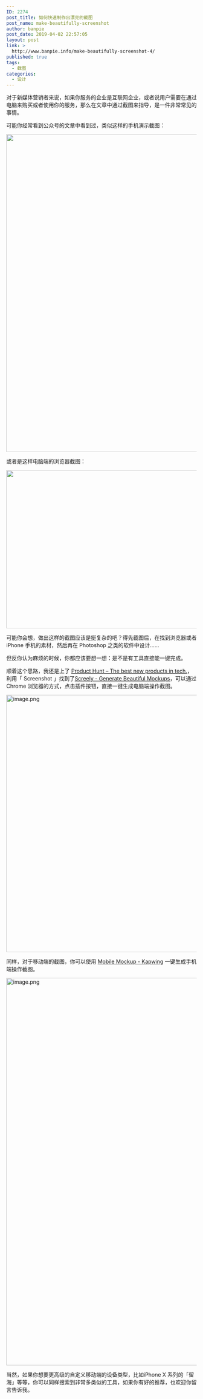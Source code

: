 ```yaml
---
ID: 2274
post_title: 如何快速制作出漂亮的截图
post_name: make-beautifully-screenshot
author: banpie
post_date: 2019-04-02 22:57:05
layout: post
link: >
  http://www.banpie.info/make-beautifully-screenshot-4/
published: true
tags:
  - 截图
categories:
  - 设计
---
```

对于新媒体营销者来说，如果你服务的企业是互联网企业，或者说用户需要在通过电脑来购买或者使用你的服务，那么在文章中通过截图来指导，是一件非常常见的事情。

可能你经常看到公众号的文章中看到过，类似这样的手机演示截图：

<img class="alignnone size-full wp-image-2270" src="http://www.banpie.info/wp-content/uploads/2019/04/20190402225430-2.png" width="570" height="840" alt="" />

或者是这样电脑端的浏览器截图：

<img class="alignnone size-full wp-image-2271" src="http://www.banpie.info/wp-content/uploads/2019/04/20190402222332-3.png" width="1280" height="418" alt="" />

可能你会想，做出这样的截图应该是挺复杂的吧？得先截图后，在找到浏览器或者 iPhone 手机的素材，然后再在 Photoshop 之类的软件中设计……

但反你认为麻烦的时候，你都应该要想一想：是不是有工具直接能一键完成。

顺着这个思路，我还是上了 [Product Hunt – The best new products in tech.][1]，利用「 Screenshot 」找到了[Screely - Generate Beautiful Mockups][2]，可以通过 Chrome 浏览器的方式，点击插件按钮，直接一键生成电脑端操作截图。

<img class="alignnone size-full wp-image-2272" src="http://www.banpie.info/wp-content/uploads/2019/04/1552223236739-b16e9b6a-3041-4073-94a3-66af6a321555-3.png" width="1280" height="680" alt="image.png" title="image.png" />

同样，对于移动端的截图，你可以使用 [Mobile Mockup - Kapwing][3] 一键生成手机端操作截图。

<img class="alignnone size-full wp-image-2273" src="http://www.banpie.info/wp-content/uploads/2019/04/1552223512303-465c7f88-e518-4742-9d1e-b7358feb93ee-3.png" width="1024" height="1024" alt="image.png" title="image.png" />

当然，如果你想要更高级的自定义移动端的设备类型，比如iPhone X 系列的「留海」等等，你可以同样搜索到非常多类似的工具，如果你有好的推荐，也欢迎你留言告诉我。

<!--stackedit_data:
eyJwcm9wZXJ0aWVzIjoic3RhdHVzOiBkcmFmdFxuIiwiaGlzdG
9yeSI6Wy0xMTQ5MTEzMTkwXX0=
-->

<!--stackedit_data:
eyJwcm9wZXJ0aWVzIjoic3RhdHVzOiBkcmFmdFxuIiwiaGlzdG
9yeSI6Wy0xMDc3NjA5NjI4XX0=
-->

<!--stackedit_data:
eyJwcm9wZXJ0aWVzIjoic3RhdHVzOiBkcmFmdFxuIiwiaGlzdG
9yeSI6WzE0NjM4OTI3NTRdfQ==
-->

<!--stackedit_data:
eyJwcm9wZXJ0aWVzIjoic3RhdHVzOiBkcmFmdFxuIiwiaGlzdG
9yeSI6Wy0xMTYwODQ5Mzk0XX0=
-->

<!--stackedit_data:
eyJwcm9wZXJ0aWVzIjoic3RhdHVzOiBkcmFmdFxuIiwiaGlzdG
9yeSI6WzE2MjU3MjgwNzhdfQ==
-->

<!--stackedit_data:
eyJwcm9wZXJ0aWVzIjoic3RhdHVzOiBkcmFmdFxuIiwiaGlzdG
9yeSI6WzE3MzU4MDY3MDZdfQ==
-->

<!--stackedit_data:
eyJwcm9wZXJ0aWVzIjoic3RhdHVzOiBkcmFmdFxuIiwiaGlzdG
9yeSI6Wy0xMjcyNjEzODgzXX0=
-->

<!--stackedit_data:
eyJwcm9wZXJ0aWVzIjoic3RhdHVzOiBkcmFmdFxuIiwiaGlzdG
9yeSI6Wy0xNjk2MjE2MTkxXX0=
-->

<!--stackedit_data:
eyJwcm9wZXJ0aWVzIjoic3RhdHVzOiBkcmFmdFxuIiwiaGlzdG
9yeSI6Wy0xNTY2OTAyOTI2XX0=
-->

<!--stackedit_data:
eyJwcm9wZXJ0aWVzIjoic3RhdHVzOiBkcmFmdFxuIiwiaGlzdG
9yeSI6WzE0ODQ3NDI4NF19
-->

<!--stackedit_data:
eyJwcm9wZXJ0aWVzIjoic3RhdHVzOiBkcmFmdFxuIiwiaGlzdG
9yeSI6Wy0xMDE1OTYxMTA5XX0=
-->

<!--stackedit_data:
eyJwcm9wZXJ0aWVzIjoic3RhdHVzOiBkcmFmdFxuIiwiaGlzdG
9yeSI6WzE0MTMyNTY1NzNdfQ==
-->

<!--stackedit_data:
eyJwcm9wZXJ0aWVzIjoic3RhdHVzOiBkcmFmdFxuIiwiaGlzdG
9yeSI6WzgxMjgyOTUwNl19
-->

<!--stackedit_data:
eyJwcm9wZXJ0aWVzIjoic3RhdHVzOiBkcmFmdFxuIiwiaGlzdG
9yeSI6Wy0xNDc1Nzk3NDkzXX0=
-->

 [1]: https://www.producthunt.com/#
 [2]: https://www.screely.com/
 [3]: https://www.kapwing.com/mobile-mockup
<!--stackedit_data:
eyJwcm9wZXJ0aWVzIjoic3RhdHVzOiBkcmFmdFxuIiwiaGlzdG
9yeSI6WzcxNTkxMTYwOF19
-->